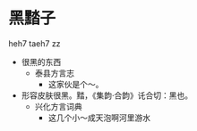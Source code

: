 # 黑䵬子
heh7 taeh7 zz
+ 很黑的东西
  * 泰县方言志
    - 这家伙是个～。
+ 形容皮肤很黑。䵬，《集韵·合韵》讬合切：黑也。
  * 兴化方言词典
    - 这几个小～成天泡啊河里游水
